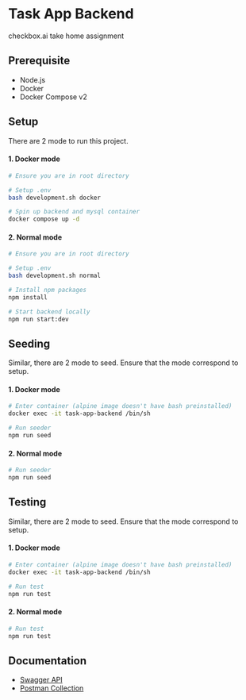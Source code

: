 # Task App Backend
checkbox.ai take home assignment

## Prerequisite
- Node.js
- Docker
- Docker Compose v2

## Setup

There are 2 mode to run this project.

#### 1. Docker mode

```bash
# Ensure you are in root directory

# Setup .env
bash development.sh docker

# Spin up backend and mysql container
docker compose up -d
```

#### 2. Normal mode

```bash
# Ensure you are in root directory

# Setup .env
bash development.sh normal

# Install npm packages
npm install

# Start backend locally
npm run start:dev
```

## Seeding

Similar, there are 2 mode to seed. Ensure that the mode correspond to setup.

#### 1. Docker mode

```bash
# Enter container (alpine image doesn't have bash preinstalled)
docker exec -it task-app-backend /bin/sh

# Run seeder
npm run seed
```

#### 2. Normal mode

```bash
# Run seeder
npm run seed
```

## Testing

Similar, there are 2 mode to seed. Ensure that the mode correspond to setup.

#### 1. Docker mode

```bash
# Enter container (alpine image doesn't have bash preinstalled)
docker exec -it task-app-backend /bin/sh

# Run test
npm run test
```

#### 2. Normal mode

```bash
# Run test
npm run test
```

## Documentation

- [Swagger API](http://localhost:3000/api/)
- [Postman Collection](https://www.getpostman.com/collections/2402637c4cc965e0e3d0)

